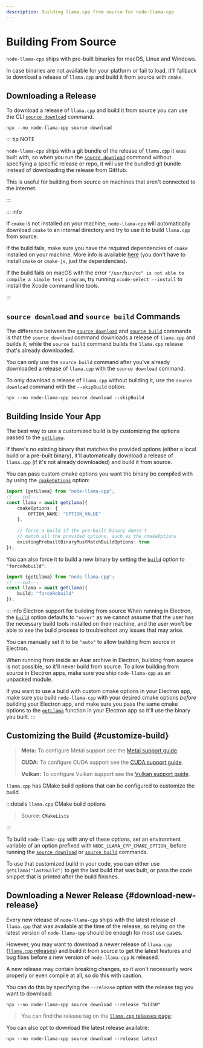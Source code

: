 ```yaml
---
description: Building llama.cpp from source for node-llama-cpp
---
```

# Building From Source
`node-llama-cpp` ships with pre-built binaries for macOS, Linux and Windows.

In case binaries are not available for your platform or fail to load,
it'll fallback to download a release of `llama.cpp` and build it from source with `cmake`.

## Downloading a Release
To download a release of `llama.cpp` and build it from source you can use the CLI [`source download`](../cli/source/download.md) command.

```shell
npx --no node-llama-cpp source download
```

::: tip NOTE

`node-llama-cpp` ships with a git bundle of the release of `llama.cpp` it was built with,
so when you run the [`source download`](../cli/source/download.md) command without specifying a specific release or repo,
it will use the bundled git bundle instead of downloading the release from GitHub.

This is useful for building from source on machines that aren't connected to the internet.

:::

::: info

If `cmake` is not installed on your machine, `node-llama-cpp` will automatically download `cmake` to an internal directory and try to use it to build `llama.cpp` from source.

If the build fails, make sure you have the required dependencies of `cmake` installed on your machine. More info is available [here](https://github.com/cmake-js/cmake-js#:~:text=projectRoot/build%20%20%20%20%20%20%20%20%20%20%20%20%20%20%20%20%20%20%20%20%20%20%20%20%20%20%20%20%20%20%5Bstring%5D-,Requirements%3A,-CMake) (you don't have to install `cmake` or `cmake-js`, just the dependencies).

If the build fails on macOS with the error `"/usr/bin/cc" is not able to compile a simple test program`, try running `xcode-select --install` to install the Xcode command line tools.

:::

## `source download` and `source build` Commands
The difference between the [`source download`](../cli/source/download.md) and [`source build`](../cli/source/build.md) commands
is that the `source download` command downloads a release of `llama.cpp` and builds it,
while the `source build` command builds the `llama.cpp` release that's already downloaded.

You can only use the `source build` command after you've already downloaded a release of `llama.cpp` with the `source download` command.

To only download a release of `llama.cpp` without building it, use the `source download` command with the `--skipBuild` option:
```shell
npx --no node-llama-cpp source download --skipBuild
```

## Building Inside Your App
The best way to use a customized build is by customizing the options passed to the [`getLlama`](../api/functions/getLlama.md).

If there's no existing binary that matches the provided options (either a local build or a pre-built binary),
it'll automatically download a release of `llama.cpp` (if it's not already downloaded) and build it from source.

You can pass custom cmake options you want the binary be compiled with by using the [`cmakeOptions`](../api/type-aliases/LlamaOptions.md#cmakeoptions) option:
```typescript
import {getLlama} from "node-llama-cpp";
// ---cut---
const llama = await getLlama({
    cmakeOptions: {
        OPTION_NAME: "OPTION_VALUE"
    },
    
    // force a build if the pre-built binary doesn't
    // match all the provided options, such as the cmakeOptions
    existingPrebuiltBinaryMustMatchBuildOptions: true
});
```

You can also force it to build a new binary by setting the [`build`](../api/type-aliases/LlamaOptions.md#build) option to `"forceRebuild"`:
```typescript
import {getLlama} from "node-llama-cpp";
// ---cut---
const llama = await getLlama({
    build: "forceRebuild"
});
```

::: info Electron support for building from source
When running in Electron, the [`build`](../api/type-aliases/LlamaOptions.md#build) option defaults to `"never"` as 
we cannot assume that the user has the necessary build tools installed on their machine, and the user won't be able to
see the build process to troubleshoot any issues that may arise.

You can manually set it to be `"auto"` to allow building from source in Electron.

When running from inside an Asar archive in Electron, building from source is not possible, so it'll never build from source.
To allow building from source in Electron apps, make sure you ship `node-llama-cpp` as an unpacked module.

If you want to use a build with custom cmake options in your Electron app,
make sure you build `node-llama-cpp` with your desired cmake options _before_ building your Electron app,
and make sure you pass the same cmake options to the [`getLlama`](../api/functions/getLlama.md) function in your Electron app so it'll use the binary you built.
:::

## Customizing the Build {#customize-build}
> **Meta:** To configure Metal support see the [Metal support guide](./Metal.md).
> 
> **CUDA:** To configure CUDA support see the [CUDA support guide](./CUDA.md).
> 
> **Vulkan:** To configure Vulkan support see the [Vulkan support guide](./Vulkan.md).

<script setup lang="ts">
import {data} from "./cmakeOptions.data.js";
const cmakeOptionsTable = data.cmakeOptionsTable;
const cmakeOptionsFileUrl = data.cmakeOptionsFileUrl;
</script>

`llama.cpp` has CMake build options that can be configured to customize the build.

:::details `llama.cpp` CMake build options

<div v-html="cmakeOptionsTable"></div>

> Source: <a :href="cmakeOptionsFileUrl">`CMakeLists`</a>

:::

To build `node-llama-cpp` with any of these options, set an environment variable of an option prefixed with `NODE_LLAMA_CPP_CMAKE_OPTION_` before running the [`source download`](../cli/source/download.md) or [`source build`](../cli/source/build.md) commands.

To use that customized build in your code, you can either use `getLlama("lastBuild")` to get the last build that was built,
or pass the code snippet that is printed after the build finishes.

## Downloading a Newer Release {#download-new-release}
Every new release of `node-llama-cpp` ships with the latest release of `llama.cpp` that was available at the time of the release,
so relying on the latest version of `node-llama-cpp` should be enough for most use cases.

However, you may want to download a newer release of `llama.cpp` ([`llama.cpp` releases](https://github.com/ggerganov/llama.cpp/releases))
and build it from source to get the latest features and bug fixes before a new version of `node-llama-cpp` is released.

A new release may contain breaking changes, so it won't necessarily work properly or even compile at all, so do this with caution.

You can do this by specifying the `--release` option with the release tag you want to download:
```shell
npx --no node-llama-cpp source download --release "b1350"
```

> You can find the release tag on the [`llama.cpp` releases page](https://github.com/ggerganov/llama.cpp/releases):

You can also opt to download the latest release available:
```shell
npx --no node-llama-cpp source download --release latest
```
